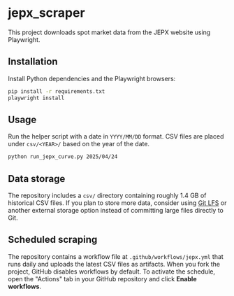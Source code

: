 # jepx_scraper

This project downloads spot market data from the JEPX website using Playwright.

## Installation

Install Python dependencies and the Playwright browsers:

```bash
pip install -r requirements.txt
playwright install
```

## Usage

Run the helper script with a date in `YYYY/MM/DD` format. CSV files are placed under `csv/<YEAR>/` based on the year of the date.

```bash
python run_jepx_curve.py 2025/04/24
```

## Data storage

The repository includes a `csv/` directory containing roughly 1.4 GB of historical CSV files. If you plan to store more data, consider using [Git LFS](https://git-lfs.github.com/) or another external storage option instead of committing large files directly to Git.

## Scheduled scraping

The repository contains a workflow file at `.github/workflows/jepx.yml` that runs daily and uploads the latest CSV files as artifacts. When you fork the project, GitHub disables workflows by default. To activate the schedule, open the "Actions" tab in your GitHub repository and click **Enable workflows**.
